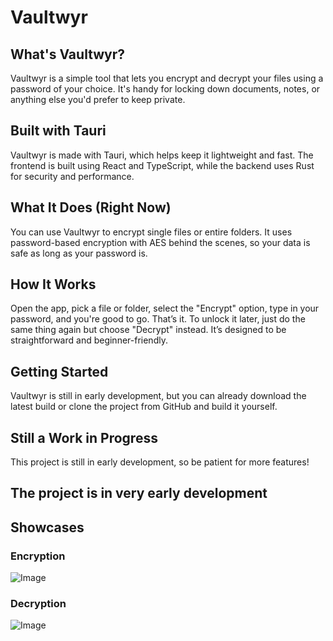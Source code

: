 # Vaultwyr

## What's Vaultwyr?

Vaultwyr is a simple tool that lets you encrypt and decrypt your files using a password of your choice. It's handy for locking down documents, notes, or anything else you'd prefer to keep private.

## Built with Tauri

Vaultwyr is made with Tauri, which helps keep it lightweight and fast. The frontend is built using React and TypeScript, while the backend uses Rust for security and performance.

## What It Does (Right Now)

You can use Vaultwyr to encrypt single files or entire folders. It uses password-based encryption with AES behind the scenes, so your data is safe as long as your password is.

## How It Works

Open the app, pick a file or folder, select the "Encrypt" option, type in your password, and you're good to go. That’s it. To unlock it later, just do the same thing again but choose "Decrypt" instead. It’s designed to be straightforward and beginner-friendly.

## Getting Started

Vaultwyr is still in early development, but you can already download the latest build or clone the project from GitHub and build it yourself.

## Still a Work in Progress

This project is still in early development, so be patient for more features!

## The project is in very early development

## Showcases

### Encryption
![Image](https://github.com/user-attachments/assets/bb305f99-2229-4e35-bc3e-072a82e4c36f)

### Decryption
![Image](https://github.com/user-attachments/assets/0d6ee08a-114d-4226-bb0d-9e2a36570a32)

